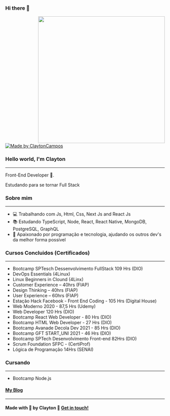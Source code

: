 ### Hi there 👋


<img align="right" width="400" height="400" src="https://miro.medium.com/max/680/1*VON9gHTrzeHZbHfXsqfzEA.gif">

  <a href="https://www.linkedin.com/in/clayton-almeida-campos-198732176/">
    <img alt="Made by ClaytonCampos" src="https://img.shields.io/badge/made%20by-ClaytonCampos-%2304D361">
  </a>

### Hello world, I'm Clayton 
---
Front-End Developer  :robot:.

Estudando para se tornar Full Stack

### Sobre mim
---
- 💻 Trabalhando com Js, Html, Css, Next Js and React Js
- 📚 Estudando  TypeScript, Node, React, React Native, MongoDB, PostgreSQL, GraphQL
- 💜 Apaixonado por programação e tecnologia, ajudando os outros dev's da melhor forma possível

### Cursos Concluidos (Certificados)
---
- Bootcamp SPTesch Dessenvolvimento FullStack 109 Hrs (DIO)
- DevOps Essentials (4Linux)
- Linux Beginners in Clound (4Linx)
- Customer Experience – 40hrs (FIAP)
- Design Thinking – 40hrs (FIAP)
- User Experience – 60hrs (FIAP)
- Estação Hack Facebook - Front End Coding - 105 Hrs (Digital House)
- Web Moderno 2020 - 87,5 Hrs (Udemy)
- Web Developer 120 Hrs (DIO)
- Bootcamp React Web Developer - 80 Hrs (DIO)
- Bootcamp HTML Web Developer - 27 Hrs (DIO)
- Bootcamp Avanade Decola Dev 2021 - 85 Hrs (DIO)
- Bootcamp GFT START_UNI 2021 - 46 Hrs (DIO)
- Bootcamp SPTech Desenvolvimento Front-end 82Hrs (DIO)
- Scrum Foundation SFPC - (CertiProf) 
- Lógica de Programação 14Hrs (SENAI)

### Cursando 
---
- Bootcamp Node.js 

#### [My Blog](https://simple-blog-nextjs.claytoncampos.vercel.app/)
---

#### Made with 💜 by Clayton :wave: [Get in touch!](https://www.linkedin.com/in/clayton-almeida-campos-198732176/)


<!--
**claytoncampos/claytoncampos** is a ✨ _special_ ✨ repository because its `README.md` (this file) appears on your GitHub profile.

Here are some ideas to get you started:

- 🔭 I’m currently working on ...
- 🌱 I’m currently learning ...
- 👯 I’m looking to collaborate on ...
- 🤔 I’m looking for help with ...
- 💬 Ask me about ...
- 📫 How to reach me: ...
- 😄 Pronouns: ...
- ⚡ Fun fact: ...
-->
